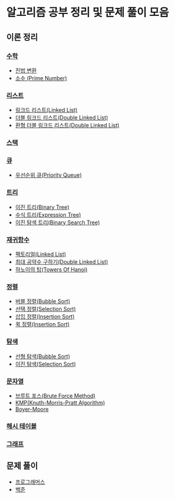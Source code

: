 # 알고리즘 공부 정리 및 문제 풀이 모음

## 이론 정리

### [수학](https://github.com/JeHeeYu/Algorithm/tree/main/Math)
<ul>
  <li><a href="https://github.com/JeHeeYu/Algorithm/tree/main/Math/%EC%A7%84%EB%B2%95%20%EB%B3%80%ED%99%98" target="_blank">진법 변환</li>
  <li><a href="https://github.com/JeHeeYu/Algorithm/tree/main/Math/Prime%20Number" target="_blank">소수 (Prime Number)</li>
</ul>

### [리스트](https://github.com/JeHeeYu/Algorithm/tree/main/List)
<ul>
  <li><a href="https://github.com/JeHeeYu/Algorithm/tree/main/List/Single%20Linked%20List" target="_blank">링크드 리스트(Linked List)</li>
  <li><a href="https://github.com/JeHeeYu/Algorithm/tree/main/List/Double%20Linked%20List" target="_blank">더블 링크드 리스트(Double Linked List)</li>
  <li><a href="https://github.com/JeHeeYu/Algorithm/tree/main/List/Circular%20Linked%20List" target="_blank">환형 더블 링크드 리스트(Double Linked List)</li>
</ul>

### [스택](https://github.com/JeHeeYu/Algorithm/tree/main/Stack)

### [큐](https://github.com/JeHeeYu/Algorithm/tree/main/Queue)
<ul>
  <li><a href="https://github.com/JeHeeYu/Algorithm/tree/main/Queue/Priority%20Queue" target="_blank">우선순위 큐(Priority Queue)</li>
</ul>

### [트리](https://github.com/JeHeeYu/Algorithm/tree/main/Tree)
<ul>
  <li><a href="https://github.com/JeHeeYu/Algorithm/tree/main/Tree/Binary%20Tree" target="_blank">이진 트리(Binary Tree)</li>
  <li><a href="https://github.com/JeHeeYu/Algorithm/tree/main/Tree/Expression%20Tree" target="_blank">수식 트리(Expression Tree)</li>
  <li><a href="https://github.com/JeHeeYu/Algorithm/tree/main/Tree/Binary%20Search%20Tree" target="_blank">이진 탐색 트리(Binary Search Tree)</li>
</ul>

### [재귀함수](https://github.com/JeHeeYu/Algorithm/tree/main/Recursion)
<ul>
  <li><a href="https://github.com/JeHeeYu/Algorithm/blob/main/Recursion/Factorial.c" target="_blank">팩토리얼(Linked List)</li>
  <li><a href="https://github.com/JeHeeYu/Algorithm/blob/main/Recursion/Greatest_Common_Divisor.c" target="_blank">최대 공약수 구하기(Double Linked List)</li>
    <li><a href="https://github.com/JeHeeYu/Algorithm/tree/main/Recursion/Towers%20Of%20Hanoi" target="_blank">하노이의 탑(Towers Of Hanoi)</li>
</ul>

### [정렬](https://github.com/JeHeeYu/Algorithm/tree/main/Sort)
<ul>
  <li><a href="https://github.com/JeHeeYu/Algorithm/tree/main/Sort/Bubble%20Sort" target="_blank">버블 정렬(Bubble Sort)</li>
  <li><a href="https://github.com/JeHeeYu/Algorithm/tree/main/Sort/Selection%20Sort" target="_blank">선택 정렬(Selection Sort)</li>
    <li><a href="https://github.com/JeHeeYu/Algorithm/tree/main/Sort/Insertion%20Sort" target="_blank">삽입 정렬(Insertion Sort)</li>
    <li><a href="https://github.com/JeHeeYu/Algorithm/tree/main/Sort/Quick%20Sort" target="_blank">퀵 정렬(Insertion Sort)</li>
</ul>

### [탐색](https://github.com/JeHeeYu/Algorithm/tree/main/Search)
<ul>
  <li><a href="https://github.com/JeHeeYu/Algorithm/tree/main/Search/Linear%20Search" target="_blank">선형 탐색(Bubble Sort)</li>
  <li><a href="https://github.com/JeHeeYu/Algorithm/tree/main/Search/Binary%20Search" target="_blank">이진 탐색(Selection Sort)</li>
</ul>

### [문자열](https://github.com/JeHeeYu/Algorithm/tree/main/String)
<ul>
  <li><a href="https://github.com/JeHeeYu/Algorithm/tree/main/String/Brute%20Force%20Method" target="_blank">브루트 포스(Brute Force Method)</li>
  <li><a href="https://github.com/JeHeeYu/Algorithm/tree/main/Sting/KMP" target="_blank">KMP(Knuth-Morris-Pratt Algorithm)</li>
  <li><a href="https://github.com/JeHeeYu/Algorithm/tree/main/String/Boyer-Moore" target="_blank">Boyer-Moore</li>
</ul>

### [해시 테이블](https://github.com/JeHeeYu/Algorithm/tree/main/Hash%20Table)

### [그래프](https://github.com/JeHeeYu/Algorithm/tree/main/Graph)

## 문제 풀이
<ul>
  <li><a href="https://github.com/JeHeeYu/Algorithm/tree/main/Programmers" target="_blank">프로그래머스</li>
  <li><a href="https://github.com/JeHeeYu/Algorithm/tree/main/%EB%B0%B1%EC%A4%80" target="_blank">백준</li>
</ul>
